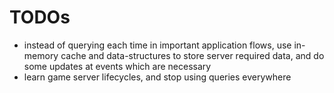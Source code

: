 # TODOs

- instead of querying each time in important application flows, use in-memory cache and data-structures to store server
  required data, and do some updates at events which are necessary
- learn game server lifecycles, and stop using queries everywhere
